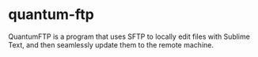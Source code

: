 # quantum-ftp
QuantumFTP is a program that uses SFTP to locally edit files with Sublime Text, and then seamlessly update them to the remote machine.
